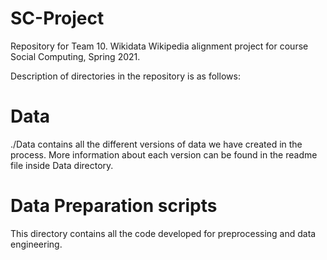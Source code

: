 # SC-Project
Repository for Team 10. Wikidata Wikipedia alignment project for course Social Computing, Spring 2021.

Description of directories in the repository is as follows:

# Data
./Data contains all the different versions of data we have created in the process. More information about each version can be found in the readme file inside Data directory.

# Data Preparation scripts
This directory contains all the code developed for preprocessing and data engineering.
